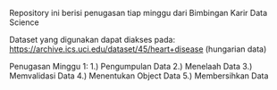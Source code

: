 Repository ini berisi penugasan tiap minggu dari Bimbingan Karir Data Science

Dataset yang digunakan dapat diakses pada: https://archive.ics.uci.edu/dataset/45/heart+disease (hungarian data)

Penugasan Minggu 1:
1.) Pengumpulan Data
2.) Menelaah Data
3.) Memvalidasi Data
4.) Menentukan Object Data
5.) Membersihkan Data
